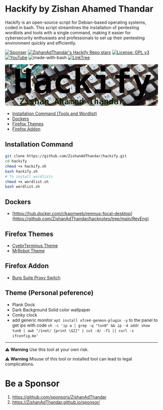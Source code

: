# Hackify by Zishan Ahamed Thandar

Hackify is an open-source script for Debian-based operating systems, coded in bash. This script streamlines the installation of pentesting wordlists and tools with a single command, making it easier for cybersecurity enthusiasts and professionals to set up their pentesting environment quickly and efficiently.

[![Sponser](https://img.shields.io/github/sponsors/ZishanAdThandar)](https://github.com/sponsors/ZishanAdThandar)
[![ZishanAdThandar's Hackify Repo stars](https://img.shields.io/github/stars/ZishanAdThandar/hackify)](https://github.com/ZishanAdThandar/hackify)
[![License: GPL v3](https://img.shields.io/github/license/ZishanAdThandar/pentest)](https://www.gnu.org/licenses/gpl-3.0)
[![YouTube](https://img.shields.io/youtube/channel/subscribers/UChgqXa2j7ZKkHX2Y76tSxoA)](https://youtube.com/@hackerstation)
![made-with-bash](https://img.shields.io/badge/Made_with-Bash-1f425f.svg)
[![LinkTree](https://img.shields.io/badge/Link-Tree-bbd343)](https://zishanadthandar.github.io/linktree/)

![Banner Hackify](./banner.png)

- [Installation Command (Tools and Wordlist)](#installation-command)
- [Dockers](#dockers)
- [Firefox Themes](#firefox-themes)
- [Firefox Addon](#firefox-addon)

## Installation Command

```bash
git clone https://github.com/ZishanAdThandar/hackify.git
cd hackify
chmod +x hackify.sh
bash hackify.sh
# To install wordlists
chmod +x wordlist.sh
bash wordlist.sh
```

## Dockers
- [https://hub.docker.com/r/kasmweb/remnux-focal-desktop](https://github.com/ZishanAdThandar/hacknotes/tree/main/RevEng)


## Firefox Themes
- [CyebrTerminus Theme](https://addons.mozilla.org/en-US/firefox/addon/zishanadthandar-cyberterminus/)
- [MrRobot Theme](https://addons.mozilla.org/en-US/firefox/addon/mrrobothacker/)

## Firefox Addon
- [Burp Suite Proxy Switch](https://addons.mozilla.org/en-US/firefox/addon/burp-proxy-toggler-lite/?utm_source=addons.mozilla.org&utm_medium=referral&utm_content=search)

## Theme (Personal peference)
- Plank Dock
- Dark Background Solid color wallpaper
- Conky clock
- add generic monitor `apt install xfce4-genmon-plugin -y` to the panel to get ips with code `sh -c 'ip a | grep -q "tun0" && ip -4 addr show tun0 | awk "/inet/ {print \$2}" | cut -d/ -f1 || curl -s ifconfig.me'`

---

⚠️ **Warning** Use this tool at your own risk. 

⚠️ **Warning** Misuse of this tool or installed tool can lead to legal complications.


# Be a Sponsor  

1. https://github.com/sponsors/ZishanAdThandar
2. https://ZishanAdThandar.github.io/sponsor/

<!--
1. BTC `bc1q0qhgw5pdys7qqw07rcsyudu5wmv6208nhp5xtn`
2. ETH `0x8cdc24eeb9d1bf46929b2106e3535e0d1953fe1b`
3. ~~USDT (TRC20) `TGW1c7hzyszQNhQHM3aGa1nEKDNuyPueNE`~~ [Invalid]
-->

